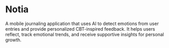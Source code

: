 # Notia
A mobile journaling application that uses AI to detect emotions from user entries and provide personalized CBT-inspired feedback. It helps users reflect, track emotional trends, and receive supportive insights for personal growth.
